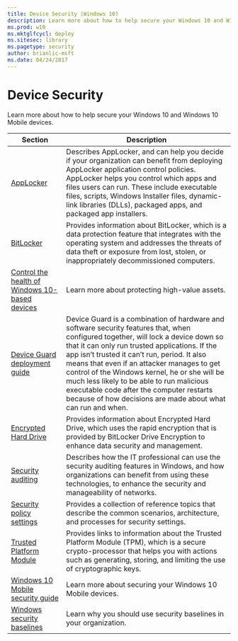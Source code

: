 ```yaml
---
title: Device Security (Windows 10)
description: Learn more about how to help secure your Windows 10 and Windows 10 Mobile devices.
ms.prod: w10
ms.mktglfcycl: deploy
ms.sitesec: library
ms.pagetype: security
author: brianlic-msft
ms.date: 04/24/2017
---
```


# Device Security

Learn more about how to help secure your Windows 10 and Windows 10 Mobile devices.

| Section | Description |
|-|-|
| [AppLocker](applocker/applocker-overview.md)| Describes AppLocker, and can help you decide if your organization can benefit from deploying AppLocker application control policies. AppLocker helps you control which apps and files users can run. These include executable files, scripts, Windows Installer files, dynamic-link libraries (DLLs), packaged apps, and packaged app installers.|
| [BitLocker](bitlocker/bitlocker-overview.md)| Provides information about BitLocker, which is a data protection feature that integrates with the operating system and addresses the threats of data theft or exposure from lost, stolen, or inappropriately decommissioned computers. |
| [Control the health of Windows 10-based devices](protect-high-value-assets-by-controlling-the-health-of-windows-10-based-devices.md) | Learn more about protecting high-value assets. |
| [Device Guard deployment guide](device-guard/device-guard-deployment-guide.md) | Device Guard is a combination of hardware and software security features that, when configured together, will lock a device down so that it can only run trusted applications. If the app isn’t trusted it can’t run, period. It also means that even if an attacker manages to get control of the Windows kernel, he or she will be much less likely to be able to run malicious executable code after the computer restarts because of how decisions are made about what can run and when. |
| [Encrypted Hard Drive](encrypted-hard-drive.md) | Provides information about Encrypted Hard Drive, which uses the rapid encryption that is provided by BitLocker Drive Encryption to enhance data security and management.|
| [Security auditing](auditing/security-auditing-overview.md)| Describes how the IT professional can use the security auditing features in Windows, and how organizations can benefit from using these technologies, to enhance the security and manageability of networks.|
| [Security policy settings](security-policy-settings/security-policy-settings.md)| Provides a collection of reference topics that describe the common scenarios, architecture, and processes for security settings.|
| [Trusted Platform Module](tpm/trusted-platform-module-top-node.md)| Provides links to information about the Trusted Platform Module (TPM), which is a secure crypto-processor that helps you with actions such as generating, storing, and limiting the use of cryptographic keys. |
| [Windows 10 Mobile security guide](windows-10-mobile-security-guide.md) | Learn more about securing your Windows 10 Mobile devices. |
| [Windows security baselines](windows-security-baselines.md) | Learn why you should use security baselines in your organization. |
